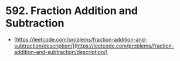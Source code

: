 # 592. Fraction Addition and Subtraction

- [https://leetcode.com/problems/fraction-addition-and-subtraction/description/](https://leetcode.com/problems/fraction-addition-and-subtraction/description/)
